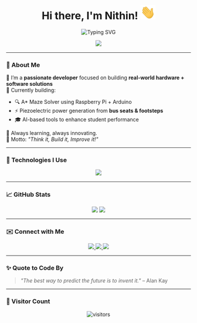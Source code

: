<h1 align="center">
  Hi there, I'm Nithin! <img src="https://raw.githubusercontent.com/ABSphreak/ABSphreak/master/gifs/Hi.gif" width="40px" />
</h1>

<p align="center">
  <img src="https://readme-typing-svg.demolab.com?font=Fira+Code&size=22&pause=1000&color=F7971E&width=650&lines=Developer+%7C+IoT+Engineer+%7C+Tech+Innovator;Arduino+%2B+Raspberry+Pi+Enthusiast;Building+Cool+Projects+that+Matter" alt="Typing SVG" />
</p>


<p align="center">
  <img src="https://raw.githubusercontent.com/Nithin0248/Nithin0248/main/assets/dev-animation.gif" width="260px"/>
</p>

---

### 🎯 About Me

🌟 I’m a **passionate developer** focused on building **real-world hardware + software solutions**  
🧠 Currently building:  
- 🔍 A* Maze Solver using Raspberry Pi + Arduino  
- ⚡ Piezoelectric power generation from **bus seats & footsteps**  
- 🎓 AI-based tools to enhance student performance  

🚀 Always learning, always innovating.  
🌈 Motto: *"Think it, Build it, Improve it!"*

---

### 🔧 Technologies I Use

<p align="center">
  <img src="https://skillicons.dev/icons?i=java,python,c,html,css,js,arduino,raspberrypi,firebase,git,vscode,linux" />
</p>

---

### 📈 GitHub Stats

<div align="center">
  <img src="https://github-readme-stats.vercel.app/api?username=Nithin0248&show_icons=true&theme=radical" width="48%" />
  <img src="https://github-readme-streak-stats.herokuapp.com/?user=Nithin0248&theme=radical" width="48%" />
</div>

---

### ✉️ Connect with Me

<p align="center">
  <a href="https://www.linkedin.com/in/nithin0248/">
    <img src="https://img.shields.io/badge/LinkedIn-blue?style=for-the-badge&logo=linkedin&logoColor=white"/>
  </a>
  <a href="mailto:nithin.yeripilli@gmail.com">
    <img src="https://img.shields.io/badge/Gmail-red?style=for-the-badge&logo=gmail&logoColor=white"/>
  </a>
  <a href="https://github.com/Nithin0248">
    <img src="https://img.shields.io/badge/GitHub-000?style=for-the-badge&logo=github&logoColor=white"/>
  </a>
</p>

---

### ✨ Quote to Code By

> *"The best way to predict the future is to invent it."* – Alan Kay

---

### 🧠 Visitor Count

<p align="center">
  <img src="https://komarev.com/ghpvc/?username=Nithin0248&label=Profile+Views&color=brightgreen&style=flat" alt="visitors" />
</p>
